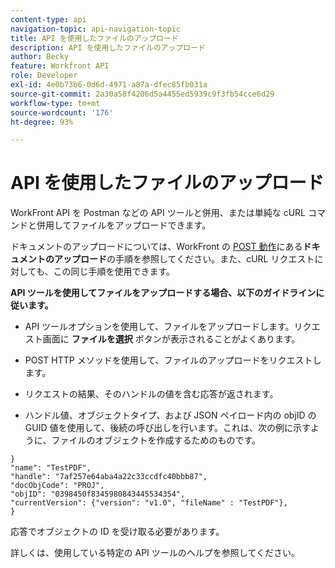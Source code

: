 ```yaml
---
content-type: api
navigation-topic: api-navigation-topic
title: API を使用したファイルのアップロード
description: API を使用したファイルのアップロード
author: Becky
feature: Workfront API
role: Developer
exl-id: 4e0b73b6-0d6d-4971-a87a-dfec85fb031a
source-git-commit: 2a30a58f4206d5a4455ed5939c9f3fb54cce6d29
workflow-type: tm+mt
source-wordcount: '176'
ht-degree: 93%

---
```


# API を使用したファイルのアップロード

WorkFront API を Postman などの API ツールと併用、または単純な cURL コマンドと併用してファイルをアップロードできます。

ドキュメントのアップロードについては、WorkFront の [POST 動作](/help/quicksilver/wf-api/general/api-basics.md#post-behavior)にある&#x200B;**ドキュメントのアップロード**&#x200B;の手順を参照してください。また、cURL リクエストに対しても、この同じ手順を使用できます。

**API ツールを使用してファイルをアップロードする場合、以下のガイドラインに従います。**

* API ツールオプションを使用して、ファイルをアップロードします。リクエスト画面に **ファイルを選択** ボタンが表示されることがよくあります。

* POST HTTP メソッドを使用して、ファイルのアップロードをリクエストします。

* リクエストの結果、そのハンドルの値を含む応答が返されます。

* ハンドル値、オブジェクトタイプ、および JSON ペイロード内の objID の GUID 値を使用して、後続の呼び出しを行います。これは、次の例に示すように、ファイルのオブジェクトを作成するためのものです。

```
}
"name": "TestPDF",
"handle": "7af257e64aba4a22c33ccdfc40bbb87",
"docObjCode": "PROJ",
"objID": "0398450f8345980843445534354",
"currentVersion": {"version": "v1.0", "fileName" : "TestPDF"},
}
```

応答でオブジェクトの ID を受け取る必要があります。

詳しくは、使用している特定の API ツールのヘルプを参照してください。
